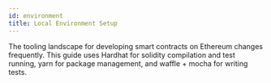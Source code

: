 ```yaml
---
id: environment
title: Local Environment Setup
---
```


The tooling landscape for developing smart contracts on Ethereum changes frequently. This guide uses Hardhat for solidity compilation and test running, yarn for package management, and waffle + mocha for writing tests. 

